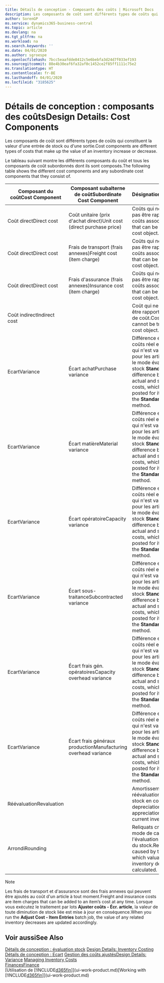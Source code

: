 ```yaml
---
title: Détails de conception - Composants des coûts | Microsoft Docs
description: Les composants de coût sont différents types de coûts qui constituent la valeur d'une entrée de stock ou d'une sortie.
author: SorenGP
ms.service: dynamics365-business-central
ms.topic: article
ms.devlang: na
ms.tgt_pltfrm: na
ms.workload: na
ms.search.keywords: ''
ms.date: 04/01/2020
ms.author: sgroespe
ms.openlocfilehash: 7bcc5eaafdde8412c5e6bebfa3d24d7f033ef193
ms.sourcegitcommit: 88e4b30eaf6fa32af0c1452ce2f85ff1111c75e2
ms.translationtype: HT
ms.contentlocale: fr-BE
ms.lasthandoff: 04/01/2020
ms.locfileid: "3185625"
---
```

# <a name="design-details-cost-components"></a><span data-ttu-id="f6583-103">Détails de conception : composants des coûts</span><span class="sxs-lookup"><span data-stu-id="f6583-103">Design Details: Cost Components</span></span>
<span data-ttu-id="f6583-104">Les composants de coût sont différents types de coûts qui constituent la valeur d'une entrée de stock ou d'une sortie.</span><span class="sxs-lookup"><span data-stu-id="f6583-104">Cost components are different types of costs that make up the value of an inventory increase or decrease.</span></span>  

 <span data-ttu-id="f6583-105">Le tableau suivant montre les différents composants du coût et tous les composants de coût subordonnés dont ils sont composés.</span><span class="sxs-lookup"><span data-stu-id="f6583-105">The following table shows the different cost components and any subordinate cost components that they consist of.</span></span>  

|<span data-ttu-id="f6583-106">Composant du coût</span><span class="sxs-lookup"><span data-stu-id="f6583-106">Cost Component</span></span>|<span data-ttu-id="f6583-107">Composant subalterne de coût</span><span class="sxs-lookup"><span data-stu-id="f6583-107">Subordinate Cost Component</span></span>|<span data-ttu-id="f6583-108">Désignation</span><span class="sxs-lookup"><span data-stu-id="f6583-108">Description</span></span>|  
|--------------------|--------------------------------|---------------------------------------|  
|<span data-ttu-id="f6583-109">Coût direct</span><span class="sxs-lookup"><span data-stu-id="f6583-109">Direct cost</span></span>|<span data-ttu-id="f6583-110">Coût unitaire (prix d'achat direct)</span><span class="sxs-lookup"><span data-stu-id="f6583-110">Unit cost (direct purchase price)</span></span>|<span data-ttu-id="f6583-111">Coûts qui ne peuvent pas être rapportés à des coûts associés.</span><span class="sxs-lookup"><span data-stu-id="f6583-111">Cost that can be traced to a cost object.</span></span>|  
|<span data-ttu-id="f6583-112">Coût direct</span><span class="sxs-lookup"><span data-stu-id="f6583-112">Direct cost</span></span>|<span data-ttu-id="f6583-113">Frais de transport (frais annexes)</span><span class="sxs-lookup"><span data-stu-id="f6583-113">Freight cost (item charge)</span></span>|<span data-ttu-id="f6583-114">Coûts qui ne peuvent pas être rapportés à des coûts associés.</span><span class="sxs-lookup"><span data-stu-id="f6583-114">Cost that can be traced to a cost object.</span></span>|  
|<span data-ttu-id="f6583-115">Coût direct</span><span class="sxs-lookup"><span data-stu-id="f6583-115">Direct cost</span></span>|<span data-ttu-id="f6583-116">Frais d'assurance (frais annexes)</span><span class="sxs-lookup"><span data-stu-id="f6583-116">Insurance cost (item charge)</span></span>|<span data-ttu-id="f6583-117">Coûts qui ne peuvent pas être rapportés à des coûts associés.</span><span class="sxs-lookup"><span data-stu-id="f6583-117">Cost that can be traced to a cost object.</span></span>|  
|<span data-ttu-id="f6583-118">Coût indirect</span><span class="sxs-lookup"><span data-stu-id="f6583-118">Indirect cost</span></span>||<span data-ttu-id="f6583-119">Coût qui ne peut pas être rapporté à un objet de coût.</span><span class="sxs-lookup"><span data-stu-id="f6583-119">Cost that cannot be traced to a cost object.</span></span>|  
|<span data-ttu-id="f6583-120">Ecart</span><span class="sxs-lookup"><span data-stu-id="f6583-120">Variance</span></span>|<span data-ttu-id="f6583-121">Écart achat</span><span class="sxs-lookup"><span data-stu-id="f6583-121">Purchase variance</span></span>|<span data-ttu-id="f6583-122">Différence entre les coûts réel et standard, qui n'est validée que pour les articles utilisant le mode évaluation stock **Standard**.</span><span class="sxs-lookup"><span data-stu-id="f6583-122">The difference between actual and standard costs, which is only posted for items using the **Standard** costing method.</span></span>|  
|<span data-ttu-id="f6583-123">Ecart</span><span class="sxs-lookup"><span data-stu-id="f6583-123">Variance</span></span>|<span data-ttu-id="f6583-124">Écart matière</span><span class="sxs-lookup"><span data-stu-id="f6583-124">Material variance</span></span>|<span data-ttu-id="f6583-125">Différence entre les coûts réel et standard, qui n'est validée que pour les articles utilisant le mode évaluation stock **Standard**.</span><span class="sxs-lookup"><span data-stu-id="f6583-125">The difference between actual and standard costs, which is only posted for items using the **Standard** costing method.</span></span>|  
|<span data-ttu-id="f6583-126">Ecart</span><span class="sxs-lookup"><span data-stu-id="f6583-126">Variance</span></span>|<span data-ttu-id="f6583-127">Écart opératoire</span><span class="sxs-lookup"><span data-stu-id="f6583-127">Capacity variance</span></span>|<span data-ttu-id="f6583-128">Différence entre les coûts réel et standard, qui n'est validée que pour les articles utilisant le mode évaluation stock **Standard**.</span><span class="sxs-lookup"><span data-stu-id="f6583-128">The difference between actual and standard costs, which is only posted for items using the **Standard** costing method.</span></span>|  
|<span data-ttu-id="f6583-129">Ecart</span><span class="sxs-lookup"><span data-stu-id="f6583-129">Variance</span></span>|<span data-ttu-id="f6583-130">Écart sous-traitance</span><span class="sxs-lookup"><span data-stu-id="f6583-130">Subcontracted variance</span></span>|<span data-ttu-id="f6583-131">Différence entre les coûts réel et standard, qui n'est validée que pour les articles utilisant le mode évaluation stock **Standard**.</span><span class="sxs-lookup"><span data-stu-id="f6583-131">The difference between actual and standard costs, which is only posted for items using the **Standard** costing method.</span></span>|  
|<span data-ttu-id="f6583-132">Ecart</span><span class="sxs-lookup"><span data-stu-id="f6583-132">Variance</span></span>|<span data-ttu-id="f6583-133">Écart frais gén. opératoires</span><span class="sxs-lookup"><span data-stu-id="f6583-133">Capacity overhead variance</span></span>|<span data-ttu-id="f6583-134">Différence entre les coûts réel et standard, qui n'est validée que pour les articles utilisant le mode évaluation stock **Standard**.</span><span class="sxs-lookup"><span data-stu-id="f6583-134">The difference between actual and standard costs, which is only posted for items using the **Standard** costing method.</span></span>|  
|<span data-ttu-id="f6583-135">Ecart</span><span class="sxs-lookup"><span data-stu-id="f6583-135">Variance</span></span>|<span data-ttu-id="f6583-136">Écart frais généraux production</span><span class="sxs-lookup"><span data-stu-id="f6583-136">Manufacturing overhead variance</span></span>|<span data-ttu-id="f6583-137">Différence entre les coûts réel et standard, qui n'est validée que pour les articles utilisant le mode évaluation stock **Standard**.</span><span class="sxs-lookup"><span data-stu-id="f6583-137">The difference between actual and standard costs, which is only posted for items using the **Standard** costing method.</span></span>|  
|<span data-ttu-id="f6583-138">Réévaluation</span><span class="sxs-lookup"><span data-stu-id="f6583-138">Revaluation</span></span>||<span data-ttu-id="f6583-139">Amortissement ou réévaluation de la valeur stock en cours.</span><span class="sxs-lookup"><span data-stu-id="f6583-139">A depreciation or appreciation of the current inventory value.</span></span>|  
|<span data-ttu-id="f6583-140">Arrondi</span><span class="sxs-lookup"><span data-stu-id="f6583-140">Rounding</span></span>||<span data-ttu-id="f6583-141">Reliquats créés par le mode de calcul de l'évaluation des sorties du stock.</span><span class="sxs-lookup"><span data-stu-id="f6583-141">Residuals caused by the way in which valuation of inventory decreases are calculated.</span></span>|  

> [!NOTE]  
>  <span data-ttu-id="f6583-142">Les frais de transport et d'assurance sont des frais annexes qui peuvent être ajoutés au coût d'un article à tout moment.</span><span class="sxs-lookup"><span data-stu-id="f6583-142">Freight and insurance costs are item charges that can be added to an item’s cost at any time.</span></span> <span data-ttu-id="f6583-143">Lorsque vous exécutez le traitement par lots **Ajuster coûts - Écr. article**, la valeur de toute diminution de stock liée est mise à jour en conséquence.</span><span class="sxs-lookup"><span data-stu-id="f6583-143">When you run the **Adjust Cost - Item Entries** batch job, the value of any related inventory decreases are updated accordingly.</span></span>  

## <a name="see-also"></a><span data-ttu-id="f6583-144">Voir aussi</span><span class="sxs-lookup"><span data-stu-id="f6583-144">See Also</span></span>  
 <span data-ttu-id="f6583-145">[Détails de conception : évaluation stock](design-details-inventory-costing.md) </span><span class="sxs-lookup"><span data-stu-id="f6583-145">[Design Details: Inventory Costing](design-details-inventory-costing.md) </span></span>  
 <span data-ttu-id="f6583-146">[Détails de conception : Ecart](design-details-variance.md) [Gestion des coûts ajustés](finance-manage-inventory-costs.md)</span><span class="sxs-lookup"><span data-stu-id="f6583-146">[Design Details: Variance](design-details-variance.md) [Managing Inventory Costs](finance-manage-inventory-costs.md)</span></span>  
 [<span data-ttu-id="f6583-147">Finances</span><span class="sxs-lookup"><span data-stu-id="f6583-147">Finance</span></span>](finance.md)  
 <span data-ttu-id="f6583-148">[Utilisation de [!INCLUDE[d365fin](includes/d365fin_md.md)]](ui-work-product.md)</span><span class="sxs-lookup"><span data-stu-id="f6583-148">[Working with [!INCLUDE[d365fin](includes/d365fin_md.md)]](ui-work-product.md)</span></span>  
